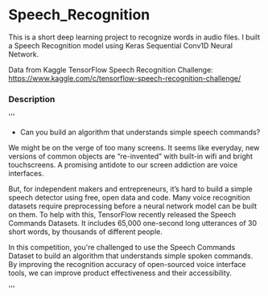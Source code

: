 # Speech_Recognition

This is a short deep learning project to recognize words in audio files. I built a Speech Recognition model using Keras Sequential Conv1D Neural Network.

Data from Kaggle TensorFlow Speech Recognition Challenge:
https://www.kaggle.com/c/tensorflow-speech-recognition-challenge/

### Description
'''
- Can you build an algorithm that understands simple speech commands?

We might be on the verge of too many screens. It seems like everyday, new versions of common objects are “re-invented” with built-in wifi and bright touchscreens. A promising antidote to our screen addiction are voice interfaces.

But, for independent makers and entrepreneurs, it’s hard to build a simple speech detector using free, open data and code. Many voice recognition datasets require preprocessing before a neural network model can be built on them. To help with this, TensorFlow recently released the Speech Commands Datasets. It includes 65,000 one-second long utterances of 30 short words, by thousands of different people.

In this competition, you're challenged to use the Speech Commands Dataset to build an algorithm that understands simple spoken commands. By improving the recognition accuracy of open-sourced voice interface tools, we can improve product effectiveness and their accessibility.

'''
